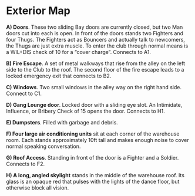 # Exterior Map

**A) Doors**. These two sliding Bay doors are currently closed, but two Man doors cut into each is open. In front of the doors stands two Fighters and four Thugs. The Fighters act as Bouncers and actually talk to newcomers, the Thugs are just extra muscle. To enter the club through normal means is a WIL+DIS check of 10 for a “cover charge”. Connects to A1.

**B) Fire Escape**. A set of metal walkways that rise from the alley on the left side to the Club to the roof. The second floor of the fire escape leads to a locked emergency exit that connects to B2.

**C) Windows**. Two small windows in the alley way on the right hand side. Connect to C1.

**D) Gang Lounge door**. Locked door with a sliding eye slot. An Intimidate, Influence, or Bribery Check of 15 opens the door. Connects to H1.

**E) Dumpsters**. Filled with garbage and debris.

**F) Four large air conditioning units** sit at each corner of the warehouse room. Each stands approximately 10ft tall and makes enough noise to cover normal speaking conversation.

**G) Roof Access**. Standing in front of the door is a Fighter and a Soldier. Connects to F2.

**H) A long, angled skylight** stands in the middle of the warehouse roof. Its glass is an opaque red that pulses with the lights of the dance floor, but otherwise block all vision.
